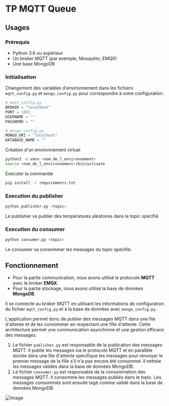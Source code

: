 # TP MQTT Queue

## Usages

### Prérequis

- Python 3.6 ou supérieur
- Un broker MQTT (par exemple, Mosquitto, EMQX)
- Une base MongoDB

### Initialisation

Changement des variables d'environnement dans les fichiers `mqtt_config.py` et `mongo_config.py` pour correspondre à votre configuration.

```python
# mqtt_config.py
BROKER = "localhost"
PORT = 1883
USERNAME = ""
PASSWORD = ""
```

```python
# mongo_config.py
MONGO_URI = "localhost"
DATABASE_NAME = ""
```

Création d'un environnement virtuel

```bash
python3 -m venv <nom_de_l_environnement>
source <nom_de_l_environnement>/bin/activate
```

Executer la commande

```bash
pip install -r requirements.txt
```

### Execution du publisher

```bash
python publisher.py <topic>
```

Le publisher va publier des températures aléatoires dans le topic spécifié.

### Execution du consumer

```bash
python consumer.py <topic>
```

Le consumer va consommer les messages du topic spécifié.

## Fonctionnement

- Pour la partie communication, nous avons utilisé le protocole **MQTT** avec le broker **EMQX**.
- Pour la partie stockage, nous avons utilisé la base de données **MongoDB**.

Il se connecte au broker MQTT en utilisant les informations de configuration du fichier `mqtt_config.py` et à la base de données avec `mongo_config.py`.

L'application permet donc de publier des messages MQTT dans une file d'attente et de les consommer en respectant une fille d'attente. Cette architecture permet une communication asynchrone et une gestion efficace des messages.

1. Le fichier `publisher.py` est responsable de la publication des messages MQTT. Il publie les messages via le protocole MQTT et en parallèle stocke dans une file d'attente spécifique les messages pour renvoyer le premier message de la fille s'il n'a pas encore été consommé. Il nettoie les messages validés dans la base de données MongoDB.
2. Le fichier `consumer.py` est responsable de la consommation des messages MQTT. Il consomme les messages publiés dans le topic. Les messages consommés sont ensuite tagé comme validé dans la base de données MongoDB.

![Image](https://cdn.discordapp.com/attachments/900788486381129798/1246144307539476490/image.png?ex=666c7553&is=666b23d3&hm=3018073cb55a278f8942db5eaf2ae2a622468f1d32b0453486dafaf3c02e8a66&)
